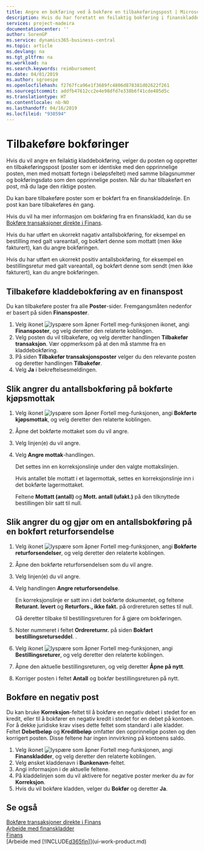 ```yaml
---
title: Angre en bokføring ved å bokføre en tilbakeføringspost | Microsoft-dokumentasjon
description: Hvis du har foretatt en feilaktig bokføring i finanskladden, kan du bruke funksjonen Tilbakefør transaksjon til å angre bokføringen med et riktig revisjonsspor.
services: project-madeira
documentationcenter: ''
author: SorenGP
ms.service: dynamics365-business-central
ms.topic: article
ms.devlang: na
ms.tgt_pltfrm: na
ms.workload: na
ms.search.keywords: reimbursement
ms.date: 04/01/2019
ms.author: sgroespe
ms.openlocfilehash: f2767fca96e1f3689fc4806d878381d02622f261
ms.sourcegitcommit: addfb47612cc2e4e98dfd7e338b6f41cde405d5c
ms.translationtype: HT
ms.contentlocale: nb-NO
ms.lasthandoff: 04/16/2019
ms.locfileid: "938594"
---
```

# <a name="reverse-postings"></a>Tilbakeføre bokføringer
Hvis du vil angre en feilaktig kladdebokføring, velger du posten og oppretter en tilbakeføringspost (poster som er identiske med den opprinnelige posten, men med motsatt fortegn i beløpsfeltet) med samme bilagsnummer og bokføringsdato som den opprinnelige posten. Når du har tilbakeført en post, må du lage den riktige posten.

Du kan bare tilbakeføre poster som er bokført fra en finanskladdelinje. En post kan bare tilbakeføres én gang.

Hvis du vil ha mer informasjon om bokføring fra en finanskladd, kan du se [Bokføre transaksjoner direkte i Finans](finance-how-post-transactions-directly.md).

Hvis du har utført en ukorrekt nagativ antallsbokføring, for eksempel en bestilling med galt vareantall, og bokført denne som mottatt (men ikke fakturert), kan du angre bokføringen.

Hvis du har utført en ukorrekt positiv antallsbokføring, for eksempel en bestillingsretur med galt vareantall, og bokført denne som sendt (men ikke fakturert), kan du angre bokføringen.   

## <a name="to-reverse-the-journal-posting-of-a-general-ledger-entry"></a>Tilbakeføre kladdebokføring av en finanspost
Du kan tilbakeføre poster fra alle **Poster**-sider. Fremgangsmåten nedenfor er basert på siden **Finansposter**.
1. Velg ikonet ![lyspære som åpner Fortell meg-funksjonen](media/ui-search/search_small.png "Fortell hva du vil gjøre") ikonet, angi **Finansposter**, og velg deretter den relaterte koblingen.
2. Velg posten du vil tilbakeføre, og velg deretter handlingen **Tilbakefør transaksjon**. Vær oppmerksom på at den må stamme fra en kladdebokføring.
3. På siden **Tilbakefør transaksjonsposter** velger du den relevante posten og deretter handlingen **Tilbakefør**.
4. Velg **Ja** i bekreftelsesmeldingen.

## <a name="to-undo-a-quantity-posting-on-a-posted-purchase-receipt"></a>Slik angrer du antallsbokføring på bokførte kjøpsmottak  

1.  Velg ikonet ![lyspære som åpner Fortell meg-funksjonen](media/ui-search/search_small.png "Fortell hva du vil gjøre"), angi **Bokførte kjøpsmottak**, og velg deretter den relaterte koblingen.  
2.  Åpne det bokførte mottaket som du vil angre.  
3.  Velg linjen(e) du vil angre.  
4.  Velg **Angre mottak**-handlingen.

    Det settes inn en korreksjonslinje under den valgte mottakslinjen.  

    Hvis antallet ble mottatt i et lagermottak, settes en korreksjonslinje inn i det bokførte lagermottaket.  

    Feltene **Mottatt (antall)** og **Mott. antall (ufakt.)** på den tilknyttede bestillingen blir satt til null.

## <a name="to-undo-and-then-redo-a-quantity-posting-on-a-posted-return-shipment"></a>Slik angrer du og gjør om en antallsbokføring på en bokført returforsendelse

1.  Velg ikonet ![lyspære som åpner Fortell meg-funksjonen](media/ui-search/search_small.png "Fortell hva du vil gjøre"), angi **Bokførte returforsendelser**, og velg deretter den relaterte koblingen.  
2.  Åpne den bokførte returforsendelsen som du vil angre.
3. Velg linjen(e) du vil angre.  

4.  Velg handlingen **Angre returforsendelse**.  

    En korreksjonslinje er satt inn i det bokførte dokumentet, og feltene **Returant. levert** og **Returfors., ikke fakt.** på ordrereturen settes til null.  

    Gå deretter tilbake til bestillingsreturen for å gjøre om bokføringen.  

5.  Noter nummeret i feltet **Ordrereturnr.** på siden **Bokført bestillingsreturseddel**. .  
6.  Velg ikonet ![lyspære som åpner Fortell meg-funksjonen](media/ui-search/search_small.png "Fortell hva du vil gjøre"), angi **Bestillingsreturer**, og velg deretter den relaterte koblingen.  
7.  Åpne den aktuelle bestillingsreturen, og velg deretter **Åpne på nytt**.  
8.  Korriger posten i feltet **Antall** og bokfør bestillingsreturen på nytt.  

## <a name="to-post-a-negative-entry"></a>Bokføre en negativ post  
Du kan bruke **Korreksjon**-feltet til å bokføre en negativ debet i stedet for en kredit, eller til å bokfører en negativ kredit i stedet for en debet på kontoen. For å dekke juridiske krav vises dette feltet som standard i alle kladder. Feltet **Debetbeløp** og **Kreditbeløp** omfatter den opprinnelige posten og den korrigert posten. Disse feltene har ingen innvirkning på kontoens saldo.  

1.  Velg ikonet ![lyspære som åpner Fortell meg-funksjonen](media/ui-search/search_small.png "Fortell hva du vil gjøre"), angi **Finanskladder**, og velg deretter den relaterte koblingen.  
2.  Velg ønsket kladdenavn i **Bunkenavn**-feltet.  
3.  Angi informasjon i de aktuelle feltene.  
4.  På kladdelinjen som du vil aktivere for negative poster merker du av for **Korreksjon**.  
5.  Hvis du vil bokføre kladden, velger du **Bokfør** og deretter **Ja**.

## <a name="see-also"></a>Se også
[Bokføre transaksjoner direkte i Finans](finance-how-post-transactions-directly.md)  
[Arbeide med finanskladder](ui-work-general-journals.md)  
[Finans](finance.md)  
[Arbeide med [!INCLUDE[d365fin](includes/d365fin_md.md)]](ui-work-product.md)  
